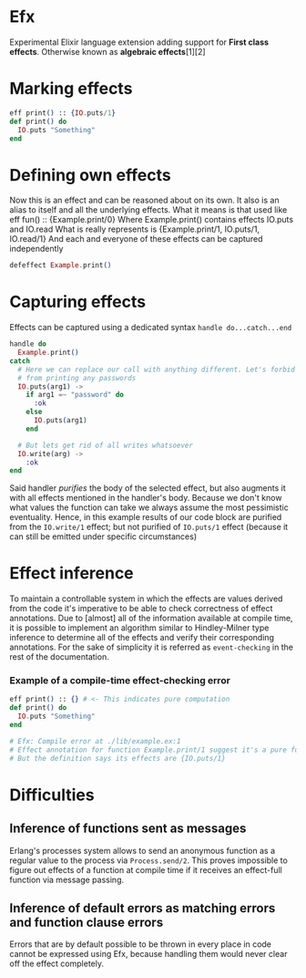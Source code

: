 # Efx
Experimental Elixir language extension adding support for **First class effects**. Otherwise known as **algebraic effects**[1][2]

# Marking effects

```elixir
eff print() :: {IO.puts/1}
def print() do
  IO.puts "Something"
end
```

# Defining own effects

Now this is an effect and can be reasoned about on its own. It also is an alias to itself
and all the underlying effects. What it means is that used like
eff fun() :: {Example.print/0}
Where Example.print() contains effects IO.puts and IO.read
What is really represents is {Example.print/1, IO.puts/1, IO.read/1}
And each and everyone of these effects can be captured independently

```elixir
defeffect Example.print()
```

# Capturing effects
Effects can be captured using a dedicated syntax `handle do...catch...end`
```elixir
handle do
  Example.print()
catch
  # Here we can replace our call with anything different. Let's forbid our IO.puts
  # from printing any passwords
  IO.puts(arg1) ->
    if arg1 =~ "password" do
      :ok
    else
      IO.puts(arg1)
    end

  # But lets get rid of all writes whatsoever
  IO.write(arg) ->
    :ok
end
```
Said handler *purifies* the body of the selected effect, but also augments it with all effects mentioned in the handler's body. Because we don't know what values the function can take we always assume the most pessimistic eventuality.
Hence, in this example results of our code block are purified from the `IO.write/1` effect; but not purified of `IO.puts/1` effect (because it can still be emitted under specific circumstances)

# Effect inference
To maintain a controllable system in which the effects are values derived from the code it's imperative to be able to check correctness of effect annotations. Due to [almost] all of the information available at compile time, it is possible to implement an algorithm similar to Hindley-Milner type inference to determine all of the effects and verify their corresponding annotations. For the sake of simplicity it is referred as `event-checking` in the rest of the documentation.

### Example of a compile-time effect-checking error
``` elixir
eff print() :: {} # <- This indicates pure computation
def print() do
  IO.puts "Something"
end

# Efx: Compile error at ./lib/example.ex:1
# Effect annotation for function Example.print/1 suggest it's a pure function.
# But the definition says its effects are {IO.puts/1}
```


# Difficulties
## Inference of functions sent as messages
Erlang's processes system allows to send an anonymous function as a regular value to the process via `Process.send/2`. This proves impossible to figure out effects of a function at compile time if it receives an effect-full function via message passing.

## Inference of default errors as matching errors and function clause errors
Errors that are by default possible to be thrown in every place in code cannot be expressed using Efx, because handling them would never clear off the effect completely.


